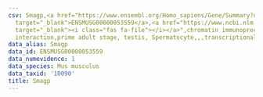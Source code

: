```yaml
---
csv: Smagp,<a href="https://www.ensembl.org/Homo_sapiens/Gene/Summary?db=core;g=ENSMUSG00000053559"
  target="_blank">ENSMUSG00000053559</a>,<a href="https://www.ncbi.nlm.nih.gov/pubmed/25450459"
  target="_blank"><i class="fas fa-file"></i></a>",chromatin immunoprecipitation assay,direct
  interaction,prime adult stage, testis, Spermatocyte,,,transcriptional regulation,
data_alias: Smagp
data_id: ENSMUSG00000053559
data_numevidence: 1
data_species: Mus musculus
data_taxid: '10090'
title: Smagp
---
```

